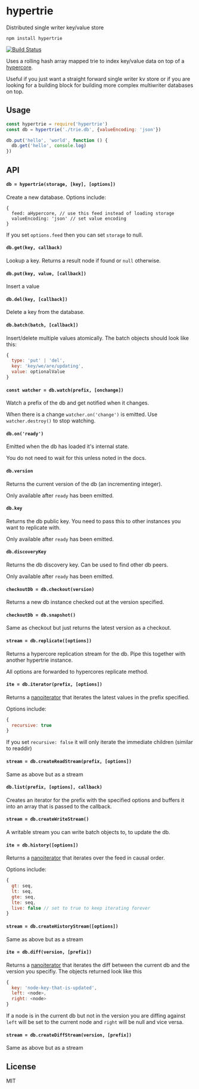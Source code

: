 # hypertrie

Distributed single writer key/value store

```
npm install hypertrie
```

[![Build Status](https://travis-ci.org/mafintosh/hypertrie.svg?branch=master)](https://travis-ci.org/mafintosh/hypertrie)

Uses a rolling hash array mapped trie to index key/value data on top of a [hypercore](https://github.com/mafintosh/hypercore).

Useful if you just want a straight forward single writer kv store or if you are looking for a building block for building more complex multiwriter databases on top.

## Usage

```js
const hypertrie = require('hypertrie')
const db = hypertrie('./trie.db', {valueEncoding: 'json'})

db.put('hello', 'world', function () {
  db.get('hello', console.log)
})
```

## API

#### `db = hypertrie(storage, [key], [options])`

Create a new database. Options include:

```
{
  feed: aHypercore, // use this feed instead of loading storage
  valueEncoding: 'json' // set value encoding
}
```

If you set `options.feed` then you can set `storage` to null.

#### `db.get(key, callback)`

Lookup a key. Returns a result node if found or `null` otherwise.

#### `db.put(key, value, [callback])`

Insert a value

#### `db.del(key, [callback])`

Delete a key from the database.

#### `db.batch(batch, [callback])`

Insert/delete multiple values atomically.
The batch objects should look like this:

```js
{
  type: 'put' | 'del',
  key: 'key/we/are/updating',
  value: optionalValue
}
```

#### `const watcher = db.watch(prefix, [onchange])`

Watch a prefix of the db and get notified when it changes.

When there is a change `watcher.on('change')` is emitted.
Use `watcher.destroy()` to stop watching.

#### `db.on('ready')`

Emitted when the db has loaded it's internal state.

You do not need to wait for this unless noted in the docs.

#### `db.version`

Returns the current version of the db (an incrementing integer).

Only available after `ready` has been emitted.

#### `db.key`

Returns the db public key. You need to pass this to other instances
you want to replicate with.

Only available after `ready` has been emitted.

#### `db.discoveryKey`

Returns the db discovery key. Can be used to find other db peers.

Only available after `ready` has been emitted.

#### `checkoutDb = db.checkout(version)`

Returns a new db instance checked out at the version specified.

#### `checkoutDb = db.snapshot()`

Same as checkout but just returns the latest version as a checkout.

#### `stream = db.replicate([options])`

Returns a hypercore replication stream for the db. Pipe this together with another hypertrie instance.

All options are forwarded to hypercores replicate method.

#### `ite = db.iterator(prefix, [options])`

Returns a [nanoiterator](https://github.com/mafintosh/nanoiterator) that iterates
the latest values in the prefix specified.

Options include:

```js
{
  recursive: true
}
```

If you set `recursive: false` it will only iterate the immediate children (similar to readdir)

#### `stream = db.createReadStream(prefix, [options])`

Same as above but as a stream

#### `db.list(prefix, [options], callback)`

Creates an iterator for the prefix with the specified options and buffers it into an array that is passed to the callback.

#### `stream = db.createWriteStream()`

A writable stream you can write batch objects to, to update the db.

#### `ite = db.history([options])`

Returns a [nanoiterator](https://github.com/mafintosh/nanoiterator) that iterates over the feed in causal order.

Options include:

```js
{
  gt: seq,
  lt: seq,
  gte: seq,
  lte: seq,
  live: false // set to true to keep iterating forever
}
```

#### `stream = db.createHistoryStream([options])`

Same as above but as a stream

#### `ite = db.diff(version, [prefix])`

Returns a [nanoiterator](https://github.com/mafintosh/nanoiterator) that iterates the diff between the current db and the version you specifiy. The objects returned look like this

```js
{
  key: 'node-key-that-is-updated',
  left: <node>,
  right: <node>
}
```

If a node is in the current db but not in the version you are diffing against
`left` will be set to the current node and `right` will be null and vice versa.

#### `stream = db.createDiffStream(version, [prefix])`

Same as above but as a stream

## License

MIT
